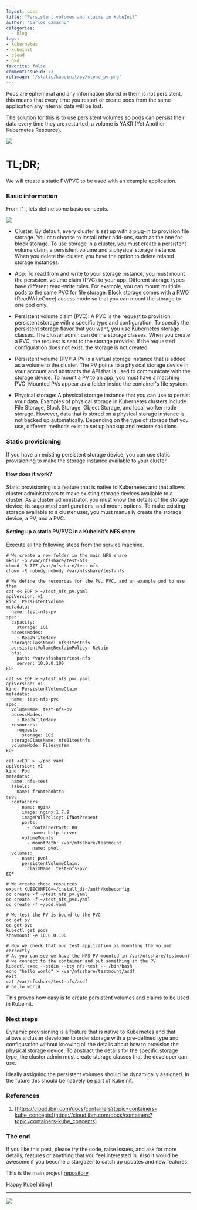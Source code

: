 ```yaml
---
layout: post
title: "Persistent volumes and claims in KubeInit"
author: "Carlos Camacho"
categories:
  - blog
tags:
- kubernetes
- kubeinit
- cloud
- okd
favorite: false
commentIssueId: 73
refimage: '/static/kubeinit/pv/stone_pv.png'
---
```


Pods are ephemeral and any information stored in them
is not persistent, this means that every time you restart or
create pods from the same application any internal data will be
lost.

The solution for this is to use persistent volumes so pods can persist
their data every time they are restarted, a volume is YAKR (Yet Another Kubernetes Resource).

![](/static/kubeinit/pv/stone_pv.png)

# TL;DR;

We will create a static PV/PVC to be used with an example application.

### Basic information

From [1], lets define some basic concepts.

![](/static/kubeinit/pv/cs_storage_pvc_pv.png)

* Cluster: By default, every cluster is set up with a plug-in to provision file storage.
You can choose to install other add-ons, such as the one for block storage.
To use storage in a cluster, you must create a persistent volume claim, a persistent volume and a physical storage instance.
When you delete the cluster, you have the option to delete related storage instances.

* App: To read from and write to your storage instance, you must mount the persistent volume claim (PVC) to your app.
Different storage types have different read-write rules. For example, you can mount multiple pods to the same PVC for file storage.
Block storage comes with a RWO (ReadWriteOnce) access mode so that you can mount the storage to one pod only.

* Persistent volume claim (PVC): A PVC is the request to provision persistent storage with a specific type and configuration.
To specify the persistent storage flavor that you want, you use Kubernetes storage classes.
The cluster admin can define storage classes.
When you create a PVC, the request is sent to the storage provider.
If the requested configuration does not exist, the storage is not created.

* Persistent volume (PV): A PV is a virtual storage instance that is added as a volume to the cluster.
The PV points to a physical storage device in your account and abstracts the API that is used to communicate with the storage device.
To mount a PV to an app, you must have a matching PVC. Mounted PVs appear as a folder inside the container's file system.

* Physical storage: A physical storage instance that you can use to persist your data.
Examples of physical storage in Kubernetes clusters include File Storage, Block Storage, Object Storage, and local worker node storage.
However, data that is stored on a physical storage instance is not backed up automatically.
Depending on the type of storage that you use, different methods exist to set up backup and restore solutions.

### Static provisioning

If you have an existing persistent storage device,
you can use static provisioning to make the storage instance available to your cluster.

#### How does it work?

Static provisioning is a feature that is native to Kubernetes and that allows cluster administrators
to make existing storage devices available to a cluster. As a cluster administrator, you must know
the details of the storage device, its supported configurations, and mount options.
To make existing storage available to a cluster user, you must manually create the storage device, a PV, and a PVC.

#### Setting up a static PV/PVC in a KubeInit's NFS share

Execute all the following steps from the service machine.

```
# We create a new folder in the main NFS share
mkdir -p /var/nfsshare/test-nfs
chmod -R 777 /var/nfsshare/test-nfs
chown -R nobody:nobody /var/nfsshare/test-nfs

# We define the resources for the PV, PVC, and an example pod to use them
cat << EOF > ~/test_nfs_pv.yaml
apiVersion: v1
kind: PersistentVolume
metadata:
  name: test-nfs-pv
spec:
  capacity:
    storage: 1Gi
  accessModes:
    - ReadWriteMany
  storageClassName: nfs01testnfs
  persistentVolumeReclaimPolicy: Retain
  nfs:
    path: /var/nfsshare/test-nfs
    server: 10.0.0.100
EOF

cat << EOF > ~/test_nfs_pvc.yaml
apiVersion: v1
kind: PersistentVolumeClaim
metadata:
  name: test-nfs-pvc
spec:
  volumeName: test-nfs-pv
  accessModes:
    - ReadWriteMany
  resources:
    requests:
      storage: 1Gi
  storageClassName: nfs01testnfs
  volumeMode: Filesystem
EOF

cat <<EOF > ~/pod.yaml
apiVersion: v1
kind: Pod
metadata:
  name: nfs-test
  labels:
    name: frontendhttp
spec:
  containers:
    - name: nginx
      image: nginx:1.7.9
      imagePullPolicy: IfNotPresent
      ports:
        - containerPort: 80
          name: http-server
      volumeMounts:
        - mountPath: /var/nfsshare/testmount
          name: pvol
  volumes:
    - name: pvol
      persistentVolumeClaim:
        claimName: test-nfs-pvc
EOF

# We create those resources
export KUBECONFIG=~/install_dir/auth/kubeconfig
oc create -f ~/test_nfs_pv.yaml
oc create -f ~/test_nfs_pvc.yaml
oc create -f ~/pod.yaml

# We test the PV is bound to the PVC
oc get pv
oc get pvc
kubectl get pods
showmount -e 10.0.0.100

# Now we check that our test application is mounting the volume correctly
# As you can see we have the NFS PV mounted in /var/nfsshare/testmount
# we connect to the container and put something in the PV
kubectl exec --stdin --tty nfs-test -- /bin/bash
echo "hello world" > /var/nfsshare/testmount/asdf
exit
cat /var/nfsshare/test-nfs/asdf
# hello world
```

This proves how easy is to create persistent volumes and claims to be used in KubeInit.

### Next steps

Dynamic provisioning is a feature that is native to Kubernetes and that allows a cluster developer
to order storage with a pre-defined type and configuration without knowing all the details about how
to provision the physical storage device. To abstract the details for the specific storage type, the
cluster admin must create storage classes that the developer can use.

Ideally assigning the persistent volumes should be dynamically assigned. In the future
this should be natively be part of KubeInit.

### References

1. [https://cloud.ibm.com/docs/containers?topic=containers-kube_concepts](https://cloud.ibm.com/docs/containers?topic=containers-kube_concepts)

### The end

If you like this post, please try the code, raise issues, and ask for more details, features or
anything that you feel interested in. Also it would be awesome if you become a stargazer to catch up
updates and new features.

This is the main project [repository](https://github.com/kubeinit/kubeinit).

Happy KubeIniting!

---

![](/static/kubeinit/pv/meme.jpg)
